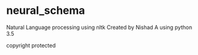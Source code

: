 # neural_schema
Natural Language processing using nltk
Created by Nishad A 
using python 3.5

copyright protected
